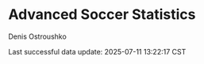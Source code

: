 # Advanced Soccer Statistics
Denis Ostroushko

<!-- gfm -->

Last successful data update: 2025-07-11 13:22:17 CST
